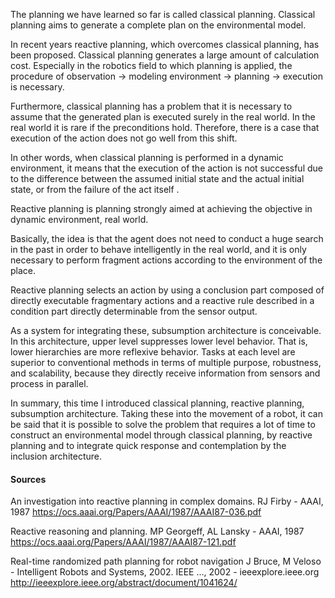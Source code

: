 The planning we have learned so far is called classical planning.
Classical planning aims to generate a complete plan on the environmental model.

In recent years reactive planning, which overcomes classical planning, has been proposed. Classical planning generates a large amount of calculation cost. Especially in the robotics field to which planning is applied, the procedure of observation → modeling environment → planning → execution is necessary.

Furthermore, classical planning has a problem that it is necessary to assume that the generated plan is executed surely in the real world.
In the real world it is rare if the preconditions hold. Therefore, there is a case that execution of the action does not go well from this shift.

In other words, when classical planning is performed in a dynamic environment, it means that the execution of the action is not successful due to the difference between the assumed initial state and the actual initial state, or from the failure of the act itself .

Reactive planning is planning strongly aimed at achieving the objective in dynamic environment, real world.

Basically, the idea is that the agent does not need to conduct a huge search in the past in order to behave intelligently in the real world, and it is only necessary to perform fragment actions according to the environment of the place.

Reactive planning selects an action by using a conclusion part composed of directly executable fragmentary actions and a reactive rule described in a condition part directly determinable from the sensor output.

As a system for integrating these, subsumption architecture is conceivable. In this architecture, upper level suppresses lower level behavior. That is, lower hierarchies are more reflexive behavior. Tasks at each level are superior to conventional methods in terms of multiple purpose, robustness, and scalability, because they directly receive information from sensors and process in parallel.

In summary, this time I introduced classical planning, reactive planning, subsumption architecture. Taking these into the movement of a robot, it can be said that it is possible to solve the problem that requires a lot of time to construct an environmental model through classical planning, by reactive planning and to integrate quick response and contemplation by the inclusion architecture.

#### Sources
An investigation into reactive planning in complex domains.
RJ Firby - AAAI, 1987
https://ocs.aaai.org/Papers/AAAI/1987/AAAI87-036.pdf

Reactive reasoning and planning.
MP Georgeff, AL Lansky - AAAI, 1987
https://ocs.aaai.org/Papers/AAAI/1987/AAAI87-121.pdf

Real-time randomized path planning for robot navigation
J Bruce, M Veloso - Intelligent Robots and Systems, 2002. IEEE …, 2002 - ieeexplore.ieee.org
http://ieeexplore.ieee.org/abstract/document/1041624/
